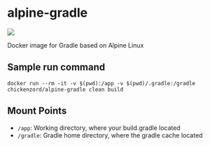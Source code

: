 # alpine-gradle

[![](https://badge.imagelayers.io/chickenzord/alpine-gradle:latest.svg)](https://imagelayers.io/?images=chickenzord/alpine-gradle:latest 'Get your own badge on imagelayers.io')

Docker image for Gradle based on Alpine Linux

## Sample run command

```
docker run --rm -it -v $(pwd):/app -v $(pwd)/.gradle:/gradle chickenzord/alpine-gradle clean build
```

## Mount Points

* `/app`: Working directory, where your build.gradle located
* `/gradle`: Gradle home directory, where the gradle cache located
